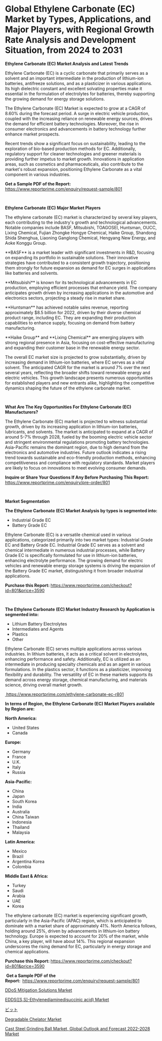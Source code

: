 <p><h1>Global Ethylene Carbonate (EC) Market by Types, Applications, and Major Players, with Regional Growth Rate Analysis and Development Situation, from 2024 to 2031</h1></p><p><strong>Ethylene Carbonate (EC) Market Analysis and Latest Trends</strong></p>
<p><p>Ethylene Carbonate (EC) is a cyclic carbonate that primarily serves as a solvent and an important intermediate in the production of lithium-ion batteries, antifreeze solutions, and as a plasticizer in various applications. Its high dielectric constant and excellent solvating properties make it essential in the formulation of electrolytes for batteries, thereby supporting the growing demand for energy storage solutions.</p><p>The Ethylene Carbonate (EC) Market is expected to grow at a CAGR of 8.60% during the forecast period. A surge in electric vehicle production, coupled with the increasing reliance on renewable energy sources, drives the demand for efficient battery technologies. Moreover, the rise in consumer electronics and advancements in battery technology further enhance market prospects.</p><p>Recent trends show a significant focus on sustainability, leading to the exploration of bio-based production methods for EC. Additionally, regulatory support for cleaner technologies and greener materials is providing further impetus to market growth. Innovations in application areas, such as cosmetics and pharmaceuticals, also contribute to the market's robust expansion, positioning Ethylene Carbonate as a vital component in various industries.</p></p>
<p><strong>Get a Sample PDF of the Report:&nbsp;</strong> <a href="https://www.reportprime.com/enquiry/request-sample/801">https://www.reportprime.com/enquiry/request-sample/801</a></p>
<p>&nbsp;</p>
<p><strong>Ethylene Carbonate (EC) Major Market Players</strong></p>
<p><p>The ethylene carbonate (EC) market is characterized by several key players, each contributing to the industry's growth and technological advancements. Notable companies include BASF, Mitsubishi, TOAGOSEI, Huntsman, OUCC, Lixing Chemical, Fujian Zhongke Hongye Chemical, Haike Group, Shandong Shida Shenghua, Liaoning Ganglong Chemical, Hengyang New Energy, and Aoke Konggu Group.</p><p>**BASF** is a market leader with significant investments in R&D, focusing on expanding its portfolio in sustainable solutions. Their innovative strategies have contributed to a consistent growth trajectory, positioning them strongly for future expansion as demand for EC surges in applications like batteries and solvents.</p><p>**Mitsubishi** is known for its technological advancements in EC production, employing efficient processes that enhance yield. The company anticipates growth driven by increasing applications in the automotive and electronics sectors, projecting a steady rise in market share.</p><p>**Huntsman** has achieved notable sales revenue, reporting approximately $8.5 billion for 2022, driven by their diverse chemical product range, including EC. They are expanding their production capabilities to enhance supply, focusing on demand from battery manufacturing.</p><p>**Haike Group** and **Lixing Chemical** are emerging players with strong regional presence in Asia, focusing on cost-effective manufacturing and expanding their customer base in the renewable energy sector.</p><p>The overall EC market size is projected to grow substantially, driven by increasing demand in lithium-ion batteries, where EC serves as a vital solvent. The anticipated CAGR for the market is around 7% over the next several years, reflecting the broader shifts toward renewable energy and electric vehicles. This growth landscape presents numerous opportunities for established players and new entrants alike, highlighting the competitive dynamics shaping the future of the ethylene carbonate market.</p></p>
<p>&nbsp;</p>
<p><strong>What Are The Key Opportunities For Ethylene Carbonate (EC) Manufacturers?</strong></p>
<p><p>The Ethylene Carbonate (EC) market is projected to witness substantial growth, driven by its increasing application in lithium-ion batteries, lubricants, and solvents. The market is anticipated to expand at a CAGR of around 5-7% through 2028, fueled by the booming electric vehicle sector and stringent environmental regulations promoting battery technologies. Asia-Pacific remains the dominant region, due to high demand from the electronics and automotive industries. Future outlook indicates a rising trend towards sustainable and eco-friendly production methods, enhancing competitiveness and compliance with regulatory standards. Market players are likely to focus on innovations to meet evolving consumer demands.</p></p>
<p><strong>Inquire or Share Your Questions If Any Before Purchasing This Report:</strong> <a href="https://www.reportprime.com/enquiry/pre-order/801">https://www.reportprime.com/enquiry/pre-order/801</a></p>
<p>&nbsp;</p>
<p><strong>Market Segmentation</strong></p>
<p><strong>The Ethylene Carbonate (EC) Market Analysis by types is segmented into:</strong></p>
<p><ul><li>Industrial Grade EC</li><li>Battery Grade EC</li></ul></p>
<p><p>Ethylene Carbonate (EC) is a versatile chemical used in various applications, categorized primarily into two market types: Industrial Grade EC and Battery Grade EC. Industrial Grade EC serves as a solvent and chemical intermediate in numerous industrial processes, while Battery Grade EC is specifically formulated for use in lithium-ion batteries, enhancing electrolyte performance. The growing demand for electric vehicles and renewable energy storage systems is driving the expansion of the Battery Grade EC market, distinguishing it from broader industrial applications.</p></p>
<p><strong>Purchase this Report:&nbsp;</strong><a href="https://www.reportprime.com/checkout?id=801&price=3590">https://www.reportprime.com/checkout?id=801&price=3590</a></p>
<p>&nbsp;</p>
<p><strong>The Ethylene Carbonate (EC) Market Industry Research by Application is segmented into:</strong></p>
<p><ul><li>Lithium Battery Electrolytes</li><li>Intermediates and Agents</li><li>Plastics</li><li>Other</li></ul></p>
<p><p>Ethylene Carbonate (EC) serves multiple applications across various industries. In lithium batteries, it acts as a critical solvent in electrolytes, enhancing performance and safety. Additionally, EC is utilized as an intermediate in producing specialty chemicals and as an agent in various formulations. In the plastics sector, it functions as a plasticizer, improving flexibility and durability. The versatility of EC in these markets supports its demand across energy storage, chemical manufacturing, and materials science, driving overall market growth.</p></p>
<p><a href="https://www.reportprime.com/ethylene-carbonate-ec-r801">&nbsp;https://www.reportprime.com/ethylene-carbonate-ec-r801</a></p>
<p><strong>In terms of Region, the Ethylene Carbonate (EC) Market Players available by Region are:</strong></p>
<p>
    <p> <strong> North America: </strong>
        <ul>
            <li>United States</li>
            <li>Canada</li>
        </ul>
        </p> 
    <p> <strong> Europe: </strong>
        <ul>
            <li>Germany</li>
            <li>France</li>
            <li>U.K.</li>
            <li>Italy</li>
            <li>Russia</li>
        </ul>
        </p> 
    <p> <strong> Asia-Pacific: </strong>
        <ul>
            <li>China</li>
            <li>Japan</li>
            <li>South Korea</li>
            <li>India</li>
            <li>Australia</li>
            <li>China Taiwan</li>
            <li>Indonesia</li>
            <li>Thailand</li>
            <li>Malaysia</li>
        </ul>
        </p> 
    <p> <strong> Latin America: </strong>
        <ul>
            <li>Mexico</li>
            <li>Brazil</li>
            <li>Argentina Korea</li>
            <li>Colombia</li>
        </ul>
        </p> 
    <p> <strong> Middle East & Africa: </strong>
        <ul>
            <li>Turkey</li>
            <li>Saudi</li>
            <li>Arabia</li>
            <li>UAE</li>
            <li>Korea</li>
        </ul>
    </p>
    </p>
<p><p>The ethylene carbonate (EC) market is experiencing significant growth, particularly in the Asia-Pacific (APAC) region, which is anticipated to dominate with a market share of approximately 41%. North America follows, holding around 25%, driven by advancements in lithium-ion battery technology. Europe is expected to account for 20% of the market, while China, a key player, will have about 14%. This regional expansion underscores the rising demand for EC, particularly in energy storage and chemical applications.</p></p>
<p><strong>Purchase this Report: </strong><a href="https://www.reportprime.com/checkout?id=801&price=3590">https://www.reportprime.com/checkout?id=801&price=3590</a></p>
<p>&nbsp;<strong>Get a Sample PDF of the Report:&nbsp;&nbsp;</strong><a href="https://www.reportprime.com/enquiry/request-sample/801">https://www.reportprime.com/enquiry/request-sample/801</a></p>
<p><strong></strong></p>
<p><p><a href="https://medium.com/@howelllesch2023/ddos-mitigation-solutions-market-forecasts-market-trends-and-impact-analysis-2024-2031-b200859e4c04">DDoS Mitigation Solutions Market</a></p><p><a href="https://issuu.com/reportprime-2/docs/eddsss-ethylenediaminedisuccinic-ac_8e2db580d4d57e">EDDS([S,S]-Ethylenediaminedisuccinic acid) Market</a></p><p><a href="https://medium.com/@felicidadbucar3s/bit%E3%83%9E%E3%83%BC%E3%82%B1%E3%83%83%E3%83%88-2024%E5%B9%B4%E3%81%8B%E3%82%892031%E5%B9%B4%E3%81%BE%E3%81%A7%E3%81%AE%E4%B8%96%E7%95%8C%E5%B8%82%E5%A0%B4%E5%8B%95%E5%90%91%E3%81%A8%E5%A3%B2%E4%B8%8A%E3%83%88%E3%83%AC%E3%83%B3%E3%83%89-93e9545755aa">ビット</a></p><p><a href="https://issuu.com/reportprime-2/docs/degradable-chelator-market-size-203_97223a3a0393b0">Degradable Chelator Market</a></p><p><a href="https://www.linkedin.com/pulse/evaluating-global-cast-steel-grinding-ball-market-outlook-forecast-kzgcf?trackingId=VbXkVyugQe2nCQ%2FYoDc86g%3D%3D">Cast Steel Grinding Ball Market, Global Outlook and Forecast 2022-2028 Market</a></p></p>